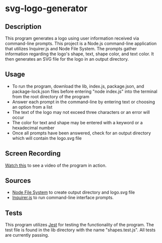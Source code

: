 # svg-logo-generator
## Description
 This program generates a logo using user information received via command-line prompts. This project is a Node.js command-line application that utilizes Inquirer.js and Node File System. The prompts gather information regarding the logo's shape, text, shape color, and text color. It then generates an SVG file for the logo in an output directory.  
## Usage
- To run the program, download the lib, index.js, package.json, and package-lock.json files before entering "node index.js" into the terminal from the root directory of the program
- Answer each prompt in the command-line by entering text or choosing an option from a list
- The text of the logo may not exceed three characters or an error will occur
- The color for text and shape may be entered with a keyword or a hexadecimal number
- Once all prompts have been answered, check for an output directory which will contain the logo.svg file 
## Screen Recording
[Watch this](https://drive.google.com/file/d/1w2oRViPHSyFuayhWfc9XWNa0rAseWV-G/view) to see a video of the program in action.
## Sources
- [Node File System](https://nodejs.org/api/fs.html#file-system) to create output directory and logo.svg file
- [Inquirer.js](https://www.npmjs.com/package/inquirer) to run command-line interface prompts.

## Tests
This program utilizes [Jest](https://jestjs.io/) for testing the functionality of the program. The test file is found in the lib directory with the name "shapes.test.js". All tests are currently passing. 